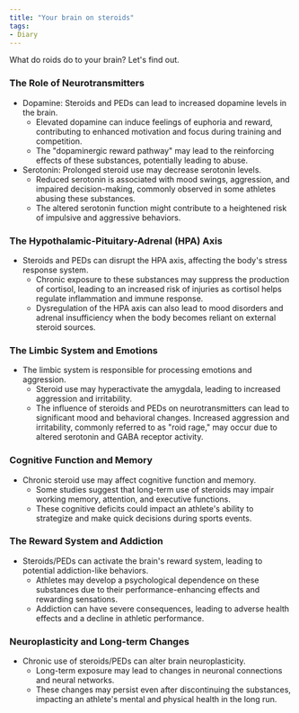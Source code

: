 ```yaml
---
title: "Your brain on steroids"
tags:
- Diary
---
```


What do roids do to your brain? Let's find out.

### The Role of Neurotransmitters
- Dopamine: Steroids and PEDs can lead to increased dopamine levels in the brain.
    - Elevated dopamine can induce feelings of euphoria and reward, contributing to enhanced motivation and focus during training and competition.
    - The "dopaminergic reward pathway" may lead to the reinforcing effects of these substances, potentially leading to abuse.
- Serotonin: Prolonged steroid use may decrease serotonin levels.
    - Reduced serotonin is associated with mood swings, aggression, and impaired decision-making, commonly observed in some athletes abusing these substances.
    - The altered serotonin function might contribute to a heightened risk of impulsive and aggressive behaviors.

### The Hypothalamic-Pituitary-Adrenal (HPA) Axis
- Steroids and PEDs can disrupt the HPA axis, affecting the body's stress response system.
    - Chronic exposure to these substances may suppress the production of cortisol, leading to an increased risk of injuries as cortisol helps regulate inflammation and immune response.
    - Dysregulation of the HPA axis can also lead to mood disorders and adrenal insufficiency when the body becomes reliant on external steroid sources.

### The Limbic System and Emotions
- The limbic system is responsible for processing emotions and aggression.
    - Steroid use may hyperactivate the amygdala, leading to increased aggression and irritability.
    - The influence of steroids and PEDs on neurotransmitters can lead to significant mood and behavioral changes. Increased aggression and irritability, commonly referred to as "roid rage," may occur due to altered serotonin and GABA receptor activity.

### Cognitive Function and Memory
- Chronic steroid use may affect cognitive function and memory.
    - Some studies suggest that long-term use of steroids may impair working memory, attention, and executive functions.
    - These cognitive deficits could impact an athlete's ability to strategize and make quick decisions during sports events.

### The Reward System and Addiction
- Steroids/PEDs can activate the brain's reward system, leading to potential addiction-like behaviors.
    - Athletes may develop a psychological dependence on these substances due to their performance-enhancing effects and rewarding sensations.
    - Addiction can have severe consequences, leading to adverse health effects and a decline in athletic performance.

### Neuroplasticity and Long-term Changes
- Chronic use of steroids/PEDs can alter brain neuroplasticity.
    - Long-term exposure may lead to changes in neuronal connections and neural networks.
    - These changes may persist even after discontinuing the substances, impacting an athlete's mental and physical health in the long run.
